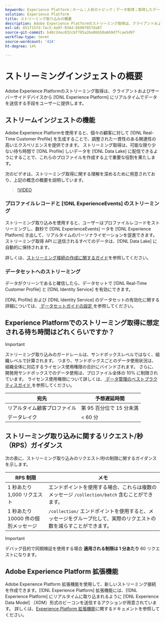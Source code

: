 ```yaml
---
keywords: Experience Platform；ホーム；人気のトピック；データ取得；取得したデータ；ストリーミング；概要；ストリーミング取得；待ち時間；ストリーミング待ち時間；
solution: Experience Platform
title: ストリーミング取り込みの概要
description: Adobe Experience Platformのストリーミング取得は、クライアントおよびサーバーサイドデバイスからリアルタイムでExperience Platformにデータを送信する手段を提供します。
exl-id: 851f15fd-7ac5-4a9f-934d-6b907057da87
source-git-commit: b48c24ac032cbf785a26a86b50a669d7fcae5d97
workflow-type: tm+mt
source-wordcount: '424'
ht-degree: 14%

---
```


# ストリーミングインジェストの概要

Adobe Experience Platformのストリーミング取得は、クライアントおよびサーバーサイドデバイスから [!DNL Experience Platform] にリアルタイムでデータを送信する手段をユーザーに提供します。

## ストリームインジェストの機能

Adobe Experience Platformを使用すると、個々の顧客に対して [!DNL Real-Time Customer Profile] を生成することで、調整された一貫性のある関連性の高いエクスペリエンスを提供できます。 ストリーミング取得は、可能な限り少ない待ち時間で [!DNL Profile] しいデータを [!DNL Data Lake] に配信できるようにすることで、これらのプロファイルを作成する上で重要な役割を果たします。

次のビデオは、ストリーミング取得に関する理解を深めるために用意されており、上記の概念の概要を説明しています。

>[!VIDEO](https://video.tv.adobe.com/v/31657?quality=12&learn=on&captions=jpn)

### プロファイルレコードと [!DNL ExperienceEvents] のストリーミング

ストリーミング取り込みを使用すると、ユーザーはプロファイルレコードをストリーミングし、数秒で [!DNL ExperienceEvents] ータを [!DNL Experience Platform] き出して、リアルタイムのパーソナライゼーションを促進できます。 ストリーミング取得 API に送信されるすべてのデータは、[!DNL Data Lake] に自動的に保持されます。

詳しくは、[ストリーミング接続の作成に関するガイド](../tutorials/create-streaming-connection.md)を参照してください。

### データセットへのストリーミング

データがクリーンであると確信したら、データセットで [!DNL Real-Time Customer Profile] と [!DNL Identity Service] を有効にできます。

[!DNL Profile] および [!DNL Identity Service] のデータセットの有効化に関する詳細については、[ データセットガイドの設定 ](../../profile/tutorials/dataset-configuration.md) を参照してください。

## Experience Platformでのストリーミング取得に想定される待ち時間はどれくらいですか？

>[!IMPORTANT]
>
>ストリーミング取り込みのガードレールは、サンドボックスレベルではなく、組織レベルで計算されます。 つまり、サンドボックスごとのデータ使用状況は、組織全体に対応するライセンス使用権限の合計にバインドされます。 さらに、開発用サンドボックスでのデータ使用は、プロファイル全体の 10% に制限されています。 ライセンス使用権限について詳しくは、[ データ管理のベストプラクティスガイド ](../../landing/license-usage-and-guardrails/data-management-best-practices.md) を参照してください。

| 宛先 | 予想遅延時間 |
| --------- | ---------------- |
| リアルタイム顧客プロファイル | 第 95 百分位で 15 分未満 |
| データレイク | &lt; 60 分 |

## ストリーミング取り込みに関するリクエスト/秒（RPS）ガイダンス

次の表に、ストリーミング取り込みのリクエスト/秒の制限に関するガイダンスを示します。

| RPS 制限 | メモ |
| --- | --- |
| 1 秒あたり 1,000 リクエスト | エンドポイントを使用する場合、これらは複数のメッセージ `/collection/batch` 含むことができます。 |
| 1 秒あたり 10000 件の個別メッセージ | `/collection/` エンドポイントを使用すると、メッセージをグループ化して、実際のリクエストの数を減らすことができます。 |

>[!IMPORTANT]
>
>デバッグ目的で同期検証を使用する場合 **適用される制限は 1 分あたり** 60 リクエストになります。

## Adobe Experience Platform 拡張機能

Adobe Experience Platform 拡張機能を使用して、新しいストリーミング接続を作成できます。[!DNL Experience Platform] 拡張機能には、[!DNL Experience Platform] にリアルタイムに取り込まれるように [!DNL Experience Data Model] （XDM）形式のビーコンを送信するアクションが用意されています。 詳しくは、[Experience Platform 拡張機能](../../tags/extensions/client/web-sdk/overview.md)に関するドキュメントを参照してください。
